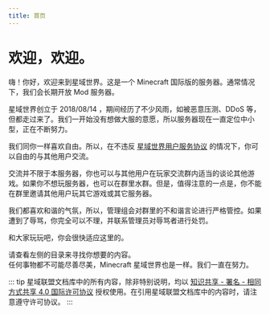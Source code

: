 ```yaml
---
title: 首页
---
```


# 欢迎，欢迎。

嗨！你好，欢迎来到星域世界。这是一个 Minecraft 国际版的服务器。通常情况下，我们会长期开放 Mod 服务器。

星域世界创立于 2018/08/14 ，期间经历了不少风雨，如被恶意压测、DDoS 等，但都走过来了。我们一开始没有想做大服的意愿，所以服务器现在一直定位中小型，正在不断努力。

我们同你一样喜欢自由。所以，在不违反 [星域世界用户服务协议](http://dwz.win/7U9) 的情况下，你可以自由的与其他用户交流。

交流并不限于本服务器，你也可以与其他用户在玩家交流群内适当的谈论其他游戏。如果你不想玩服务器，也可以在群里水群。但是，值得注意的一点是，你不能在群里邀请其他用户玩其它游戏或其它服务器。

我们都喜欢和谐的气氛，所以，管理组会对群里的不和谐言论进行严格管控。如果遭到了辱骂，你完全可以不理，并联系管理员对辱骂者进行处罚。

和大家玩玩吧，你会很快适应这里的。

请查看左侧的目录来寻找你想要的内容。  
任何事物都不可能尽善尽美，Minecraft 星域世界也是一样。我们一直在努力。

::: tip
星域联盟文档库中的所有内容，除非特别说明，均以 [知识共享 - 署名 - 相同方式共享 4.0 国际许可协议](https://creativecommons.org/licenses/by-sa/4.0/deed.zh) 授权使用。在引用星域联盟文档库中的内容时，请注意遵守许可协议。
:::



